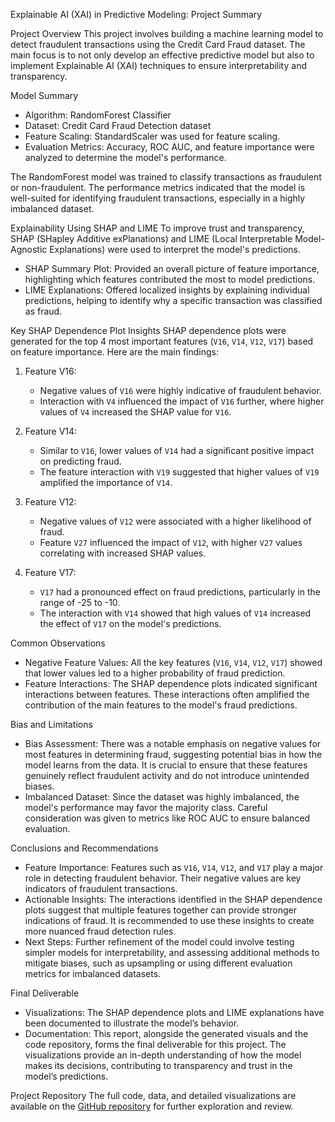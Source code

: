 Explainable AI (XAI) in Predictive Modeling: Project Summary

Project Overview
This project involves building a machine learning model to detect fraudulent transactions using the Credit Card Fraud dataset. The main focus is to not only develop an effective predictive model but also to implement Explainable AI (XAI) techniques to ensure interpretability and transparency.

Model Summary
- Algorithm: RandomForest Classifier
- Dataset: Credit Card Fraud Detection dataset
- Feature Scaling: StandardScaler was used for feature scaling.
- Evaluation Metrics: Accuracy, ROC AUC, and feature importance were analyzed to determine the model's performance.

The RandomForest model was trained to classify transactions as fraudulent or non-fraudulent. The performance metrics indicated that the model is well-suited for identifying fraudulent transactions, especially in a highly imbalanced dataset.

 Explainability Using SHAP and LIME
To improve trust and transparency, SHAP (SHapley Additive exPlanations) and LIME (Local Interpretable Model-Agnostic Explanations) were used to interpret the model's predictions.

- SHAP Summary Plot: Provided an overall picture of feature importance, highlighting which features contributed the most to model predictions.
- LIME Explanations: Offered localized insights by explaining individual predictions, helping to identify why a specific transaction was classified as fraud.

 Key SHAP Dependence Plot Insights
SHAP dependence plots were generated for the top 4 most important features (`V16`, `V14`, `V12`, `V17`) based on feature importance. Here are the main findings:

1. Feature V16:
   - Negative values of `V16` were highly indicative of fraudulent behavior.
   - Interaction with `V4` influenced the impact of `V16` further, where higher values of `V4` increased the SHAP value for `V16`.

2. Feature V14:
   - Similar to `V16`, lower values of `V14` had a significant positive impact on predicting fraud.
   - The feature interaction with `V19` suggested that higher values of `V19` amplified the importance of `V14`.

3. Feature V12:
   - Negative values of `V12` were associated with a higher likelihood of fraud.
   - Feature `V27` influenced the impact of `V12`, with higher `V27` values correlating with increased SHAP values.

4. Feature V17:
   - `V17` had a pronounced effect on fraud predictions, particularly in the range of -25 to -10.
   - The interaction with `V14` showed that high values of `V14` increased the effect of `V17` on the model's predictions.

 Common Observations
- Negative Feature Values: All the key features (`V16`, `V14`, `V12`, `V17`) showed that lower values led to a higher probability of fraud prediction.
- Feature Interactions: The SHAP dependence plots indicated significant interactions between features. These interactions often amplified the contribution of the main features to the model's fraud predictions.

 Bias and Limitations
- Bias Assessment: There was a notable emphasis on negative values for most features in determining fraud, suggesting potential bias in how the model learns from the data. It is crucial to ensure that these features genuinely reflect fraudulent activity and do not introduce unintended biases.
- Imbalanced Dataset: Since the dataset was highly imbalanced, the model's performance may favor the majority class. Careful consideration was given to metrics like ROC AUC to ensure balanced evaluation.

 Conclusions and Recommendations
- Feature Importance: Features such as `V16`, `V14`, `V12`, and `V17` play a major role in detecting fraudulent behavior. Their negative values are key indicators of fraudulent transactions.
- Actionable Insights: The interactions identified in the SHAP dependence plots suggest that multiple features together can provide stronger indications of fraud. It is recommended to use these insights to create more nuanced fraud detection rules.
- Next Steps: Further refinement of the model could involve testing simpler models for interpretability, and assessing additional methods to mitigate biases, such as upsampling or using different evaluation metrics for imbalanced datasets.

 Final Deliverable
- Visualizations: The SHAP dependence plots and LIME explanations have been documented to illustrate the model’s behavior.
- Documentation: This report, alongside the generated visuals and the code repository, forms the final deliverable for this project. The visualizations provide an in-depth understanding of how the model makes its decisions, contributing to transparency and trust in the model’s predictions.

 Project Repository
The full code, data, and detailed visualizations are available on the [GitHub repository](#) for further exploration and review.

